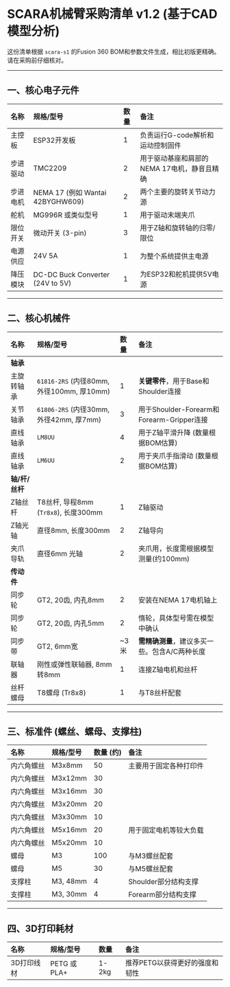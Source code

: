 # SCARA机械臂采购清单 v1.2 (基于CAD模型分析)

这份清单根据 `scara-s1` 的Fusion 360 BOM和参数文件生成，相比初版更精确。请在采购前仔细核对。

---

## 一、核心电子元件

| 名称 | 规格/型号 | 数量 | 备注 |
| :--- | :--- | :--- | :--- |
| 主控板 | ESP32开发板 | 1 | 负责运行G-code解析和运动控制固件 |
| 步进驱动 | TMC2209 | 2 | 用于驱动基座和肩部的NEMA 17电机，静音且精确 |
| 步进电机 | NEMA 17 (例如 Wantai 42BYGHW609) | 2 | 两个主要的旋转关节动力源 |
| 舵机 | MG996R 或类似型号 | 1 | 用于驱动末端夹爪 |
| 限位开关 | 微动开关 (3-pin) | 3 | 用于Z轴和旋转轴的归零/限位 |
| 电源供应 | 24V 5A | 1 | 为整个系统提供主电源 |
| 降压模块 | DC-DC Buck Converter (24V to 5V) | 1 | 为ESP32和舵机提供5V电源 |

---

## 二、核心机械件

| 名称 | 规格/型号 | 数量 | 备注 |
| :--- | :--- | :--- | :--- |
| **轴承** | | |
| 主旋转轴承 | `61816-2RS` (内径80mm, 外径100mm, 厚10mm) | 1 | **关键零件**，用于Base和Shoulder连接 |
| 关节轴承 | `61806-2RS` (内径30mm, 外径42mm, 厚7mm) | 3 | 用于Shoulder-Forearm和Forearm-Gripper连接 |
| 直线轴承 | `LM8UU` | 4 | 用于Z轴平滑升降 (数量根据BOM估算) |
| 直线轴承 | `LM6UU` | 2 | 用于夹爪手指滑动 (数量根据BOM估算) |
| **轴/杆/丝杆** | | |
| Z轴丝杆 | T8丝杆, 导程8mm (`Tr8x8`), 长度300mm | 1 | Z轴驱动 |
| Z轴光轴 | 直径8mm, 长度300mm | 2 | Z轴导向 |
| 夹爪导轨 | 直径6mm 光轴 | 2 | 夹爪用，长度需根据模型测量(约100mm) |
| **传动件** | | |
| 同步轮 | GT2, 20齿, 内孔8mm | 2 | 安装在NEMA 17电机轴上 |
| 同步轮 | GT2, 20齿, 内孔5mm | 2 | 惰轮，具体型号需在模型中确认 |
| 同步带 | GT2, 6mm宽 | ~3米 | **需精确测量**，建议多买一些。包含A/C两种长度 |
| 联轴器 | 刚性或弹性联轴器, 8mm转8mm | 1 | 连接Z轴电机和丝杆 |
| 丝杆螺母 | T8螺母 (Tr8x8) | 1 | 与T8丝杆配套 |

---

## 三、标准件 (螺丝、螺母、支撑柱)

| 名称 | 规格/型号 | 数量 (约) | 备注 |
| :--- | :--- | :--- | :--- |
| 内六角螺丝 | M3x8mm | 50 | 主要用于固定各种打印件 |
| 内六角螺丝 | M3x12mm | 30 |
| 内六角螺丝 | M3x16mm | 30 |
| 内六角螺丝 | M3x20mm | 20 |
| 内六角螺丝 | M3x30mm | 10 |
| 内六角螺丝 | M5x16mm | 20 | 用于固定电机等较大负载 |
| 内六角螺丝 | M5x20mm | 10 |
| 螺母 | M3 | 100 | 与M3螺丝配套 |
| 螺母 | M5 | 30 | 与M5螺丝配套 |
| 支撑柱 | M3, 48mm | 4 | Shoulder部分结构支撑 |
| 支撑柱 | M3, 30mm | 4 | Forearm部分结构支撑 |

---

## 四、3D打印耗材

| 名称 | 规格/型号 | 数量 | 备注 |
| :--- | :--- | :--- | :--- |
| 3D打印线材 | PETG 或 PLA+ | 1-2kg | 推荐PETG以获得更好的强度和韧性 |